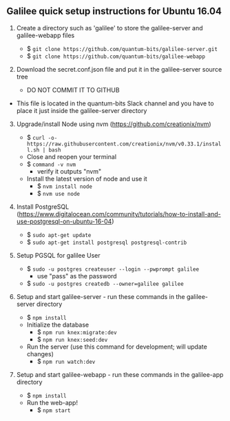 ## Galilee quick setup instructions for Ubuntu 16.04

1. Create a directory such as 'galilee' to store the galilee-server and galilee-webapp files
	* $ `git clone https://github.com/quantum-bits/galilee-server.git`
	* $ `git clone https://github.com/quantum-bits/galilee-webapp`

2. Download the secret.conf.json file and put it in the galilee-server source tree
	* DO NOT COMMIT IT TO GITHUB
  * This file is located in the quantum-bits Slack channel and you have to place it just inside the galilee-server directory

3. Upgrade/install Node using nvm (https://github.com/creationix/nvm)
	* $ `curl -o- https://raw.githubusercontent.com/creationix/nvm/v0.33.1/install.sh | bash`
	* Close and reopen your terminal
	* $ `command -v nvm`
		* verify it outputs "nvm"
	* Install the latest version of node and use it
		* $ `nvm install node`
		* $ `nvm use node`

4. Install PostgreSQL (https://www.digitalocean.com/community/tutorials/how-to-install-and-use-postgresql-on-ubuntu-16-04)
	* $ `sudo apt-get update`
	* $ `sudo apt-get install postgresql postgresql-contrib`

5. Setup PGSQL for galilee User
	* $ `sudo -u postgres createuser --login --pwprompt galilee`
		* use "pass" as the password
	* $ `sudo -u postgres createdb --owner=galilee galilee`

6. Setup and start galilee-server - run these commands in the galilee-server directory
	* $ `npm install`
	* Initialize the database
		* $ `npm run knex:migrate:dev`
		* $ `npm run knex:seed:dev`
	* Run the server (use this command for development; will update changes)
		* $ `npm run watch:dev`

7. Setup and start galilee-webapp - run these commands in the galilee-app directory
	* $ `npm install`
	* Run the web-app!
		* $ `npm start`

